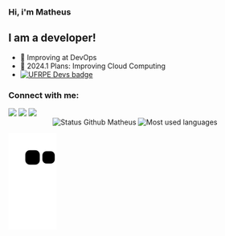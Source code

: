 ### Hi, i'm Matheus

## I am a developer!

- 🌱  Improving at DevOps
- 🥅  2024.1 Plans: Improving Cloud Computing 
- [![UFRPE Devs badge](https://raw.githubusercontent.com/ufrpe-devs/comunidade/main/media/ufrpe-devs-badge.svg)](https://github.com/ufrpe-devs/comunidade)

### Connect with me:

<div>
  <a href="https://www.youtube.com/channel/UCsop9Ne6TCIooj4T5H0Hkqg" target="_blank"><img src="https://img.shields.io/badge/YouTube-FF0000?style=for-the-badge&logo=youtube&logoColor=white" target="_blank"></a>
  <a href="https://www.instagram.com/mtthla_/" target="_blank"><img src="https://img.shields.io/badge/-Instagram-%23E4405F?style=for-the-badge&logo=instagram&logoColor=white" target="_blank"></a>
  <a href="https://www.linkedin.com/in/matheuslima-andrade/" target="_blank"><img src="https://img.shields.io/badge/-LinkedIn-%230077B5?style=for-the-badge&logo=linkedin&logoColor=white" target="_blank"></a> 
</div>

<div align="center">
<img width="450em" alt="Status Github Matheus" src="https://github-readme-stats.vercel.app/api?username=matheuslimaandrade&show_icons=true&theme=dracula" />
<img width="380em" alt="Most used languages" src="https://github-readme-stats.vercel.app/api/top-langs/?username=matheuslimaandrade&layout=compact&theme=dracula"/>
</div>

![Snake animation](https://github.com/AdrianoBinhara/AdrianoBinhara/blob/output/github-contribution-grid-snake.svg)
